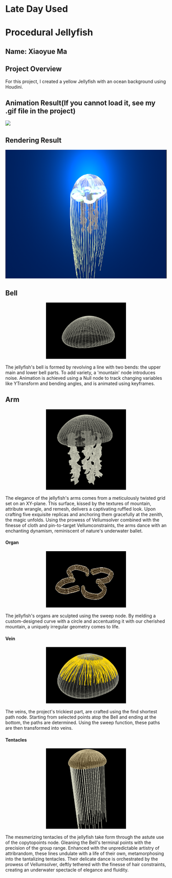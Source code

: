 # Late Day Used

# Procedural Jellyfish

## Name: Xiaoyue Ma

## Project Overview

For this project, I created a yellow Jellyfish with an ocean background using Houdini.

## Animation Result(If you cannot load it, see my .gif file in the project)

![](Jellyfish.gif)

## Rendering Result

<p align="center">
  <img width="650" height="400" src="Rendering.png" alt="Jellyfish">
</p>


## Bell

<p align="center">
  <img width="250" height="175" src="Bell.png" alt="Jellyfish">
</p>

The jellyfish's bell is formed by revolving a line with two bends: the upper main and lower bell parts. To add variety, a 'mountain' node introduces noise. Animation is achieved using a Null node to track changing variables like YTransform and bending angles, and is animated using keyframes.

## Arm

<p align="center">
  <img width="250" height="250" src="Arm.png" alt="Jellyfish">
</p>

The elegance of the jellyfish's arms comes from a meticulously twisted grid set on an XY-plane. This surface, kissed by the textures of mountain, attribute wrangle, and remesh, delivers a captivating ruffled look. Upon crafting five exquisite replicas and anchoring them gracefully at the zenith, the magic unfolds. Using the prowess of Vellumsolver combined with the finesse of cloth and pin-to-target Vellumconstraints, the arms dance with an enchanting dynamism, reminiscent of nature's underwater ballet.

#### Organ

<p align="center">
  <img width="250" height="175" src="Organ.png" alt="Jellyfish">
</p>

The jellyfish's organs are sculpted using the sweep node. By melding a custom-designed curve with a circle and accentuating it with our cherished mountain, a uniquely irregular geometry comes to life.

#### Vein

<p align="center">
  <img width="250" height="175" src="Vein.png" alt="Jellyfish">
</p>

The veins, the project's trickiest part, are crafted using the find shortest path node. Starting from selected points atop the Bell and ending at the bottom, the paths are determined. Using the sweep function, these paths are then transformed into veins.

#### Tentacles
<p align="center">
  <img width="250" height="250" src="Tentacle.png" alt="Jellyfish">
</p>

The mesmerizing tentacles of the jellyfish take form through the astute use of the copytopoints node. Gleaning the Bell's terminal points with the precision of the group range. Enhanced with the unpredictable artistry of attribrandom, these lines undulate with a life of their own, metamorphosing into the tantalizing tentacles. Their delicate dance is orchestrated by the prowess of Vellumsolver, deftly tethered with the finesse of hair constraints, creating an underwater spectacle of elegance and fluidity.


